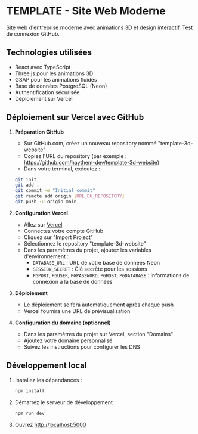 # TEMPLATE - Site Web Moderne

Site web d'entreprise moderne avec animations 3D et design interactif. Test de connexion GitHub.

## Technologies utilisées

- React avec TypeScript
- Three.js pour les animations 3D
- GSAP pour les animations fluides
- Base de données PostgreSQL (Neon)
- Authentification sécurisée
- Déploiement sur Vercel

## Déploiement sur Vercel avec GitHub

1. **Préparation GitHub**
   - Sur GitHub.com, créez un nouveau repository nommé "template-3d-website"
   - Copiez l'URL du repository (par exemple : https://github.com/haythem-dev/template-3d-website)
   - Dans votre terminal, exécutez :
   ```bash
   git init
   git add .
   git commit -m "Initial commit"
   git remote add origin [URL_DU_REPOSITORY]
   git push -u origin main
   ```

2. **Configuration Vercel**
   - Allez sur [Vercel](https://vercel.com)
   - Connectez votre compte GitHub
   - Cliquez sur "Import Project"
   - Sélectionnez le repository "template-3d-website"
   - Dans les paramètres du projet, ajoutez les variables d'environnement :
     - `DATABASE_URL` : URL de votre base de données Neon
     - `SESSION_SECRET` : Clé secrète pour les sessions
     - `PGPORT`, `PGUSER`, `PGPASSWORD`, `PGHOST`, `PGDATABASE` : Informations de connexion à la base de données

3. **Déploiement**
   - Le déploiement se fera automatiquement après chaque push
   - Vercel fournira une URL de prévisualisation

4. **Configuration du domaine (optionnel)**
   - Dans les paramètres du projet sur Vercel, section "Domains"
   - Ajoutez votre domaine personnalisé
   - Suivez les instructions pour configurer les DNS

## Développement local

1. Installez les dépendances :
   ```bash
   npm install
   ```

2. Démarrez le serveur de développement :
   ```bash
   npm run dev
   ```

3. Ouvrez [http://localhost:5000](http://localhost:5000)